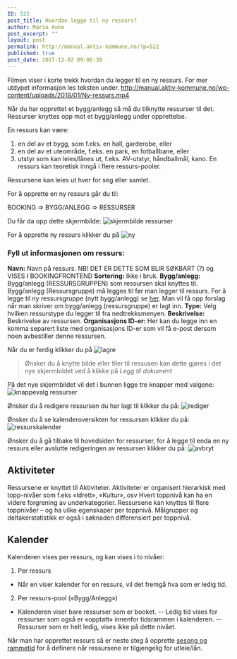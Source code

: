 ```yaml
---
ID: 522
post_title: Hvordan legge til ny ressurs?
author: Marie Aune
post_excerpt: ""
layout: post
permalink: http://manual.aktiv-kommune.no/?p=522
published: true
post_date: 2017-12-02 09:06:38
---
```

Filmen viser i korte trekk hvordan du legger til en ny ressurs. For mer utdypet informasjon les teksten under.
http://manual.aktiv-kommune.no/wp-content/uploads/2018/01/Ny-ressurs.mp4


Når du har opprettet et bygg/anlegg så må du tilknytte ressurser til det. Ressurser knyttes opp mot et bygg/anlegg under opprettelse.

En ressurs kan være:
1. en del av et bygg, som f.eks. en hall, garderobe, eller 
2. en del av et uteområde, f.eks. en park, en fotballbane, eller
3. utstyr som kan leies/lånes ut, f.eks. AV-utstyr, håndballmål, kano.
En ressurs kan teoretisk inngå i flere ressurs-pooler.

Ressursene kan leies ut hver for seg eller samlet.

For å opprette en ny ressurs går du til:

BOOKING => BYGG/ANLEGG => RESSURSER 

Du får da opp dette skjermbilde: 
![skjermbilde ressurser](http://manual.aktiv-kommune.no/wp-content/uploads/2017/12/Skjermbilderessurser.png)

For å opprette ny ressurs klikker du på 
![ny](http://manual.aktiv-kommune.no/wp-content/uploads/2017/12/NY.png)

### Fyll ut informasjonen om ressurs: 
**Navn:** Navn på ressurs. NB! DET ER DETTE SOM BLIR SØKBART (?) og VISES I BOOKINGFRONTEND
**Sortering:** Ikke i bruk.
**Bygg/anlegg:** Bygg/anlegg (RESSURSGRUPPEN) som ressursen skal knyttes til. Bygg/anlegg (Ressursgruppe) må legges til før man legger til ressurs. For å legge til ny ressursgruppe (nytt bygg/anlegg) se [her](http://manual.aktiv-kommune.no/?p=166). Man vil få opp forslag når man skriver om bygg/anlegg (ressursgruppe) er lagt inn. 
**Type:** Velg hvilken ressurstype du legger til fra nedtrekksmenyen.
**Beskrivelse:** Beskrivelse av ressursen.
**Organisasjons ID-er:** Her kan du legge inn en komma separert liste med organisasjons ID-er som vil få e-post dersom noen avbestiller denne ressursen. 

Når du er ferdig klikker du på 
![lagre](http://manual.aktiv-kommune.no/wp-content/uploads/2017/12/lagre.png)

> Ønsker du å knytte bilde eller filer til ressusen kan dette gjøres i det nye skjermbildet ved å klikke på *Legg til dokument*

På det nye skjermbildet vil det i bunnen ligge tre knapper med valgene: 
![knappevalg ressurser](http://manual.aktiv-kommune.no/wp-content/uploads/2017/12/Skjermbilderessurs.png)

Ønsker du å redigere ressursen du har lagt til klikker du på:
![rediger](http://manual.aktiv-kommune.no/wp-content/uploads/2017/12/rediger.png)

Ønsker du å se kalenderoversikten for ressursen klikker du på:
![ressurskalender](http://manual.aktiv-kommune.no/wp-content/uploads/2017/12/ressurskalender.png)

Ønsker du å gå tilbake til hovedsiden for ressurser, for å legge til enda en ny ressurs eller avslutte redigeringen av ressursen klikker du på:
![avbryt](http://manual.aktiv-kommune.no/wp-content/uploads/2017/12/avbryt.png)

## Aktiviteter
Ressursene er knyttet til Aktiviteter.
Aktiviteter er organisert hierarkisk med topp-nivåer som f.eks «Idrett», «Kultur», osv
Hvert toppnivå kan ha en videre forgrening av underkategorier.
Ressursene kan knyttes til flere toppnivåer – og ha ulike egenskaper per toppnivå.
Målgrupper og deltakerstatistikk er også i søknaden differensiert per toppnivå.

## Kalender
Kalenderen vises per ressurs, og kan vises i to nivåer:
1) Per ressurs
- Når en viser kalender for en ressurs, vil det fremgå hva som er ledig tid.
2) Per ressurs-pool («Bygg/Anlegg»)
-  Kalenderen viser bare ressurser som er booket.
-- Ledig tid vises for ressurser som også er «opptatt» innenfor tidsrammen i kalenderen.
-- Ressurser som er helt ledig, vises ikke på dette nivået.


Når man har opprettet ressurs så er neste steg å opprette [sesong og rammetid](http://manual.aktiv-kommune.no/?p=502) for å definere når ressursene er tilgjengelig for utleie/lån.